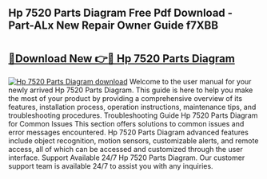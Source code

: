 ## Hp 7520 Parts Diagram Free Pdf Download - Part-ALx New Repair Owner Guide f7XBB

# <h2><a href="http://dfoju2.blite.top/?on=Hp+7520+Parts+Diagram">🔗Download New 👉🔴 Hp 7520 Parts Diagram</a></h2>

[![Hp 7520 Parts Diagram download](https://i.imgur.com/lujVjoI.png)](http://dfoju2.blite.top/?on=Hp+7520+Parts+Diagram)
Welcome to the user manual for your newly arrived Hp 7520 Parts Diagram. This guide is here to help you make the most of your product by providing a comprehensive overview of its features, installation process, operation instructions, maintenance tips, and troubleshooting procedures. Troubleshooting Guide Hp 7520 Parts Diagram for Common Issues This section offers solutions to common issues and error messages encountered. Hp 7520 Parts Diagram advanced features include object recognition, motion sensors, customizable alerts, and remote access, all of which can be accessed and customized through the user interface. Support Available 24/7 Hp 7520 Parts Diagram. Our customer support team is available 24/7 to assist you with any inquiries.
